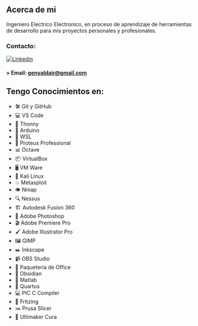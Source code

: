 ## Acerca de mi
Ingeniero Electrico Electronico, en proceso de aprendizaje de herramientas de desarrollo para mis proyectos personales y profesionales.

### Contacto:

[![Linkedin](https://img.shields.io/badge/LinkedIn-0077B5?style=for-the-badge&logo=linkedin&logoColor=white)](https://www.linkedin.com/in/geny/)

#### > Email: genyaldair@gmail.com

## Tengo Conocimientos en:

- 🛠️ Git y GitHub
- 💻 VS Code
- 🐍 Thonny
- 🤖 Arduino
- 🐧 WSL
- 🔧 Proteus Professional
- 📊 Octave
- 📦 VirtualBox
- 🖥️ VM Ware
- 🐉 Kali Linux
- 💥 Metasploit
- 👁️ Nmap
- 🔍 Nessus
- 🏗️ Autodesk Fusion 360
- 🎨 Adobe Photoshop
- 🎬 Adobe Premiere Pro
- 🖌️ Adobe Illustrator Pro
- 🖼️ GIMP
- ✒️ Inkscape
- 📹 OBS Studio
- 📄 Paquetería de Office
- 📓 Obsidian
- 📐 Matlab
- 🔌 Quartus
- 💻 PIC C Compiler
- 🔧 Fritzing
- ✂️ Prusa Slicer
- 🔪 Ultimaker Cura
<!--
**genyald/genyald** is a ✨ _special_ ✨ repository because its `README.md` (this file) appears on your GitHub profile.

Here are some ideas to get you started:

- 🔭 I’m currently working on ...
- 🌱 I’m currently learning ...
- 👯 I’m looking to collaborate on ...
- 🤔 I’m looking for help with ...
- 💬 Ask me about ...
- 📫 How to reach me: ...
- 😄 Pronouns: ...
- ⚡ Fun fact: ...
-->
